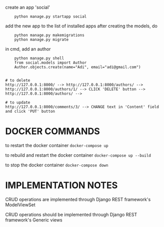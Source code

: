 <!-- 

Author:Post		1:M
Post:Comment	1:M


Author:
	name
	email

Post:
	author (who posted)
	title
	content
	created_at

Comment:
	post (under which post)
	author (who commented)
	content
	created_at

 -->

create an app 'social'
```
	python manage.py startapp social
```
add the new app to the list of installed apps
after creating the models, do
```
	python manage.py makemigrations
	python manage.py migrate
```
in cmd, add an author
```
	python manage.py shell
	from social.models import Author
	Author.objects.create(name="Adi", email="adi@gmail.com")
```

```

# to delete
http://127.0.0.1:8000/ --> http://127.0.0.1:8000/authors/ --> http://127.0.0.1:8000/authors/1/ --> CLICK 'DELETE' button -->  http://127.0.0.1:8000/authors/ --> 

# to update
http://127.0.0.1:8000/comments/3/ --> CHANGE text in 'Content' field and click 'PUT' button

```


# DOCKER COMMANDS
to restart the docker container
`docker-compose up`

to rebuild and restart the docker container
`docker-compose up --build`

to stop the docker container
`docker-compose down`


# IMPLEMENTATION NOTES
CRUD operations are implemented through Django REST framework's ModelViewSet

CRUD operations should be implemented through Django REST framework's Generic views